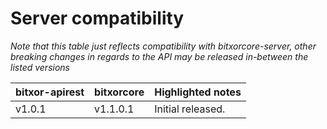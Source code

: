 # Server compatibility
_Note that this table just reflects compatibility with bitxorcore-server, other breaking changes in regards to the API may be released
in-between the listed versions_

| bitxor-apirest | bitxorcore | Highlighted notes                                                      |
|---------------|-----------------|--------------------------------------------------------------------|
| v1.0.1        | v1.1.0.1         | Initial released.                                                 |

